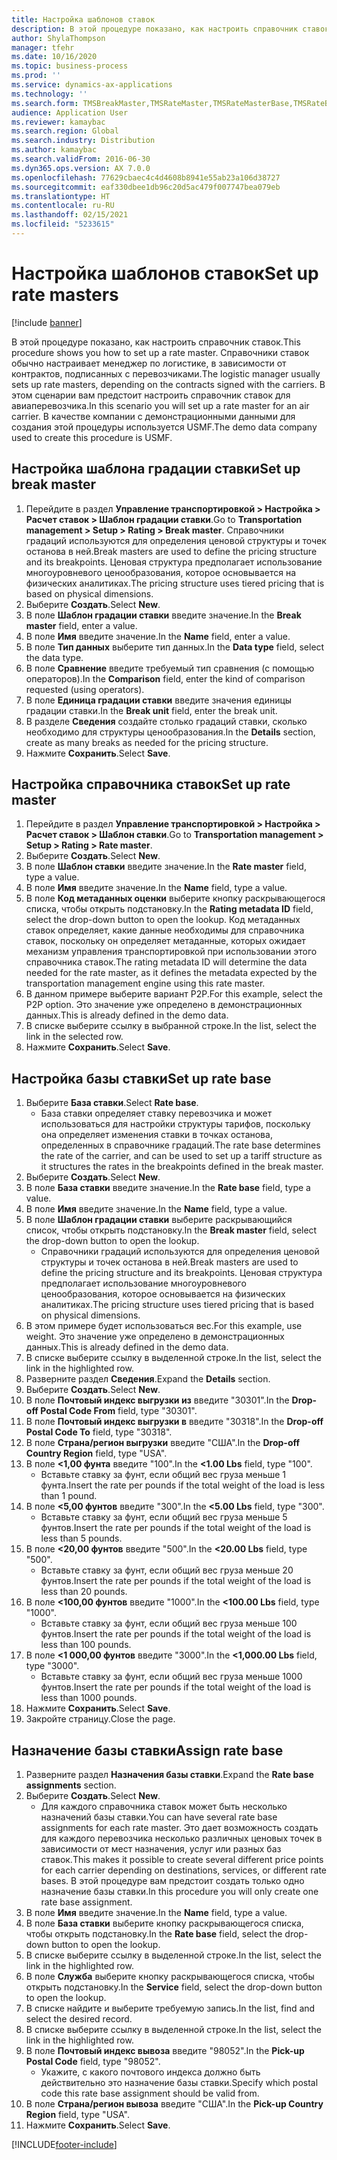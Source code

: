 ```yaml
---
title: Настройка шаблонов ставок
description: В этой процедуре показано, как настроить справочник ставок.
author: ShylaThompson
manager: tfehr
ms.date: 10/16/2020
ms.topic: business-process
ms.prod: ''
ms.service: dynamics-ax-applications
ms.technology: ''
ms.search.form: TMSBreakMaster,TMSRateMaster,TMSRateMasterBase,TMSRateBaseType, TMSRouteWorkbench
audience: Application User
ms.reviewer: kamaybac
ms.search.region: Global
ms.search.industry: Distribution
ms.author: kamaybac
ms.search.validFrom: 2016-06-30
ms.dyn365.ops.version: AX 7.0.0
ms.openlocfilehash: 77629cbaec4c4d4608b8941e55ab23a106d38727
ms.sourcegitcommit: eaf330dbee1db96c20d5ac479f007747bea079eb
ms.translationtype: HT
ms.contentlocale: ru-RU
ms.lasthandoff: 02/15/2021
ms.locfileid: "5233615"
---
```

# <a name="set-up-rate-masters"></a><span data-ttu-id="300ec-103">Настройка шаблонов ставок</span><span class="sxs-lookup"><span data-stu-id="300ec-103">Set up rate masters</span></span>

[!include [banner](../../includes/banner.md)]

<span data-ttu-id="300ec-104">В этой процедуре показано, как настроить справочник ставок.</span><span class="sxs-lookup"><span data-stu-id="300ec-104">This procedure shows you how to set up a rate master.</span></span> <span data-ttu-id="300ec-105">Справочники ставок обычно настраивает менеджер по логистике, в зависимости от контрактов, подписанных с перевозчиками.</span><span class="sxs-lookup"><span data-stu-id="300ec-105">The logistic manager usually sets up rate masters, depending on the contracts signed with the carriers.</span></span> <span data-ttu-id="300ec-106">В этом сценарии вам предстоит настроить справочник ставок для авиаперевозчика.</span><span class="sxs-lookup"><span data-stu-id="300ec-106">In this scenario you will set up a rate master for an air carrier.</span></span> <span data-ttu-id="300ec-107">В качестве компании с демонстрационными данными для создания этой процедуры используется USMF.</span><span class="sxs-lookup"><span data-stu-id="300ec-107">The demo data company used to create this procedure is USMF.</span></span>

## <a name="set-up-break-master"></a><span data-ttu-id="300ec-108">Настройка шаблона градации ставки</span><span class="sxs-lookup"><span data-stu-id="300ec-108">Set up break master</span></span>

1. <span data-ttu-id="300ec-109">Перейдите в раздел **Управление транспортировкой > Настройка > Расчет ставок > Шаблон градации ставки**.</span><span class="sxs-lookup"><span data-stu-id="300ec-109">Go to **Transportation management > Setup > Rating > Break master**.</span></span> <span data-ttu-id="300ec-110">Справочники градаций используются для определения ценовой структуры и точек останова в ней.</span><span class="sxs-lookup"><span data-stu-id="300ec-110">Break masters are used to define the pricing structure and its breakpoints.</span></span> <span data-ttu-id="300ec-111">Ценовая структура предполагает использование многоуровневого ценообразования, которое основывается на физических аналитиках.</span><span class="sxs-lookup"><span data-stu-id="300ec-111">The pricing structure uses tiered pricing that is based on physical dimensions.</span></span>  
1. <span data-ttu-id="300ec-112">Выберите **Создать**.</span><span class="sxs-lookup"><span data-stu-id="300ec-112">Select **New**.</span></span>
1. <span data-ttu-id="300ec-113">В поле **Шаблон градации ставки** введите значение.</span><span class="sxs-lookup"><span data-stu-id="300ec-113">In the **Break master** field, enter a value.</span></span>
1. <span data-ttu-id="300ec-114">В поле **Имя** введите значение.</span><span class="sxs-lookup"><span data-stu-id="300ec-114">In the **Name** field, enter a value.</span></span>
1. <span data-ttu-id="300ec-115">В поле **Тип данных** выберите тип данных.</span><span class="sxs-lookup"><span data-stu-id="300ec-115">In the **Data type** field, select the data type.</span></span>
1. <span data-ttu-id="300ec-116">В поле **Сравнение** введите требуемый тип сравнения (с помощью операторов).</span><span class="sxs-lookup"><span data-stu-id="300ec-116">In the **Comparison** field, enter the kind of comparison requested (using operators).</span></span>
1. <span data-ttu-id="300ec-117">В поле **Единица градации ставки** введите значения единицы градации ставки.</span><span class="sxs-lookup"><span data-stu-id="300ec-117">In the **Break unit** field, enter the break unit.</span></span>
1. <span data-ttu-id="300ec-118">В разделе **Сведения** создайте столько градаций ставки, сколько необходимо для структуры ценообразования.</span><span class="sxs-lookup"><span data-stu-id="300ec-118">In the **Details** section, create as many breaks as needed for the pricing structure.</span></span>
1. <span data-ttu-id="300ec-119">Нажмите **Сохранить**.</span><span class="sxs-lookup"><span data-stu-id="300ec-119">Select **Save**.</span></span>

## <a name="set-up-rate-master"></a><span data-ttu-id="300ec-120">Настройка справочника ставок</span><span class="sxs-lookup"><span data-stu-id="300ec-120">Set up rate master</span></span>

1. <span data-ttu-id="300ec-121">Перейдите в раздел **Управление транспортировкой > Настройка > Расчет ставок > Шаблон ставки**.</span><span class="sxs-lookup"><span data-stu-id="300ec-121">Go to **Transportation management > Setup > Rating > Rate master**.</span></span>
1. <span data-ttu-id="300ec-122">Выберите **Создать**.</span><span class="sxs-lookup"><span data-stu-id="300ec-122">Select **New**.</span></span>
1. <span data-ttu-id="300ec-123">В поле **Шаблон ставки** введите значение.</span><span class="sxs-lookup"><span data-stu-id="300ec-123">In the **Rate master** field, type a value.</span></span>
1. <span data-ttu-id="300ec-124">В поле **Имя** введите значение.</span><span class="sxs-lookup"><span data-stu-id="300ec-124">In the **Name** field, type a value.</span></span>
1. <span data-ttu-id="300ec-125">В поле **Код метаданных оценки** выберите кнопку раскрывающегося списка, чтобы открыть подстановку.</span><span class="sxs-lookup"><span data-stu-id="300ec-125">In the **Rating metadata ID** field, select the drop-down button to open the lookup.</span></span> <span data-ttu-id="300ec-126">Код метаданных ставок определяет, какие данные необходимы для справочника ставок, поскольку он определяет метаданные, которых ожидает механизм управления транспортировкой при использовании этого справочника ставок.</span><span class="sxs-lookup"><span data-stu-id="300ec-126">The rating metadata ID will determine the data needed for the rate master, as it defines the metadata expected by the transportation management engine using this rate master.</span></span>  
1. <span data-ttu-id="300ec-127">В данном примере выберите вариант P2P.</span><span class="sxs-lookup"><span data-stu-id="300ec-127">For this example, select the P2P option.</span></span> <span data-ttu-id="300ec-128">Это значение уже определено в демонстрационных данных.</span><span class="sxs-lookup"><span data-stu-id="300ec-128">This is already defined in the demo data.</span></span>
1. <span data-ttu-id="300ec-129">В списке выберите ссылку в выбранной строке.</span><span class="sxs-lookup"><span data-stu-id="300ec-129">In the list, select the link in the selected row.</span></span>
1. <span data-ttu-id="300ec-130">Нажмите **Сохранить**.</span><span class="sxs-lookup"><span data-stu-id="300ec-130">Select **Save**.</span></span>

## <a name="set-up-rate-base"></a><span data-ttu-id="300ec-131">Настройка базы ставки</span><span class="sxs-lookup"><span data-stu-id="300ec-131">Set up rate base</span></span>

1. <span data-ttu-id="300ec-132">Выберите **База ставки**.</span><span class="sxs-lookup"><span data-stu-id="300ec-132">Select **Rate base**.</span></span>
    * <span data-ttu-id="300ec-133">База ставки определяет ставку перевозчика и может использоваться для настройки структуры тарифов, поскольку она определяет изменения ставки в точках останова, определенных в справочнике градаций.</span><span class="sxs-lookup"><span data-stu-id="300ec-133">The rate base determines the rate of the carrier, and can be used to set up a tariff structure as it structures the rates in the breakpoints defined in the break master.</span></span>  
2. <span data-ttu-id="300ec-134">Выберите **Создать**.</span><span class="sxs-lookup"><span data-stu-id="300ec-134">Select **New**.</span></span>
3. <span data-ttu-id="300ec-135">В поле **База ставки** введите значение.</span><span class="sxs-lookup"><span data-stu-id="300ec-135">In the **Rate base** field, type a value.</span></span>
4. <span data-ttu-id="300ec-136">В поле **Имя** введите значение.</span><span class="sxs-lookup"><span data-stu-id="300ec-136">In the **Name** field, type a value.</span></span>
5. <span data-ttu-id="300ec-137">В поле **Шаблон градации ставки** выберите раскрывающийся список, чтобы открыть подстановку.</span><span class="sxs-lookup"><span data-stu-id="300ec-137">In the **Break master** field, select the drop-down button to open the lookup.</span></span>
    * <span data-ttu-id="300ec-138">Справочники градаций используются для определения ценовой структуры и точек останова в ней.</span><span class="sxs-lookup"><span data-stu-id="300ec-138">Break masters are used to define the pricing structure and its breakpoints.</span></span> <span data-ttu-id="300ec-139">Ценовая структура предполагает использование многоуровневого ценообразования, которое основывается на физических аналитиках.</span><span class="sxs-lookup"><span data-stu-id="300ec-139">The pricing structure uses tiered pricing that is based on physical dimensions.</span></span>  
6. <span data-ttu-id="300ec-140">В этом примере будет использоваться вес.</span><span class="sxs-lookup"><span data-stu-id="300ec-140">For this example, use weight.</span></span> <span data-ttu-id="300ec-141">Это значение уже определено в демонстрационных данных.</span><span class="sxs-lookup"><span data-stu-id="300ec-141">This is already defined in the demo data.</span></span>
7. <span data-ttu-id="300ec-142">В списке выберите ссылку в выделенной строке.</span><span class="sxs-lookup"><span data-stu-id="300ec-142">In the list, select the link in the highlighted row.</span></span>
8. <span data-ttu-id="300ec-143">Разверните раздел **Сведения**.</span><span class="sxs-lookup"><span data-stu-id="300ec-143">Expand the **Details** section.</span></span>
9. <span data-ttu-id="300ec-144">Выберите **Создать**.</span><span class="sxs-lookup"><span data-stu-id="300ec-144">Select **New**.</span></span>
10. <span data-ttu-id="300ec-145">В поле **Почтовый индекс выгрузки из** введите "30301".</span><span class="sxs-lookup"><span data-stu-id="300ec-145">In the **Drop-off Postal Code From** field, type "30301".</span></span>
11. <span data-ttu-id="300ec-146">В поле **Почтовый индекс выгрузки в** введите "30318".</span><span class="sxs-lookup"><span data-stu-id="300ec-146">In the **Drop-off Postal Code To** field, type "30318".</span></span>
12. <span data-ttu-id="300ec-147">В поле **Страна/регион выгрузки** введите "США".</span><span class="sxs-lookup"><span data-stu-id="300ec-147">In the **Drop-off Country Region** field, type "USA".</span></span>
13. <span data-ttu-id="300ec-148">В поле **<1,00 фунта** введите "100".</span><span class="sxs-lookup"><span data-stu-id="300ec-148">In the **<1.00 Lbs** field, type "100".</span></span>
    * <span data-ttu-id="300ec-149">Вставьте ставку за фунт, если общий вес груза меньше 1 фунта.</span><span class="sxs-lookup"><span data-stu-id="300ec-149">Insert the rate per pounds if the total weight of the load is less than 1 pound.</span></span>  
14. <span data-ttu-id="300ec-150">В поле **<5,00 фунтов** введите "300".</span><span class="sxs-lookup"><span data-stu-id="300ec-150">In the **<5.00 Lbs** field, type "300".</span></span>
    * <span data-ttu-id="300ec-151">Вставьте ставку за фунт, если общий вес груза меньше 5 фунтов.</span><span class="sxs-lookup"><span data-stu-id="300ec-151">Insert the rate per pounds if the total weight of the load is less than 5 pounds.</span></span>  
15. <span data-ttu-id="300ec-152">В поле **<20,00 фунтов** введите "500".</span><span class="sxs-lookup"><span data-stu-id="300ec-152">In the **<20.00 Lbs** field, type "500".</span></span>
    * <span data-ttu-id="300ec-153">Вставьте ставку за фунт, если общий вес груза меньше 20 фунтов.</span><span class="sxs-lookup"><span data-stu-id="300ec-153">Insert the rate per pounds if the total weight of the load is less than 20 pounds.</span></span>  
16. <span data-ttu-id="300ec-154">В поле **<100,00 фунтов** введите "1000".</span><span class="sxs-lookup"><span data-stu-id="300ec-154">In the **<100.00 Lbs** field, type "1000".</span></span>
    * <span data-ttu-id="300ec-155">Вставьте ставку за фунт, если общий вес груза меньше 100 фунтов.</span><span class="sxs-lookup"><span data-stu-id="300ec-155">Insert the rate per pounds if the total weight of the load is less than 100 pounds.</span></span>  
17. <span data-ttu-id="300ec-156">В поле **<1 000,00 фунтов** введите "3000".</span><span class="sxs-lookup"><span data-stu-id="300ec-156">In the **<1,000.00 Lbs** field, type "3000".</span></span>
    * <span data-ttu-id="300ec-157">Вставьте ставку за фунт, если общий вес груза меньше 1000 фунтов.</span><span class="sxs-lookup"><span data-stu-id="300ec-157">Insert the rate per pounds if the total weight of the load is less than 1000 pounds.</span></span>  
18. <span data-ttu-id="300ec-158">Нажмите **Сохранить**.</span><span class="sxs-lookup"><span data-stu-id="300ec-158">Select **Save**.</span></span>
19. <span data-ttu-id="300ec-159">Закройте страницу.</span><span class="sxs-lookup"><span data-stu-id="300ec-159">Close the page.</span></span>

## <a name="assign-rate-base"></a><span data-ttu-id="300ec-160">Назначение базы ставки</span><span class="sxs-lookup"><span data-stu-id="300ec-160">Assign rate base</span></span>

1. <span data-ttu-id="300ec-161">Разверните раздел **Назначения базы ставки**.</span><span class="sxs-lookup"><span data-stu-id="300ec-161">Expand the **Rate base assignments** section.</span></span>
2. <span data-ttu-id="300ec-162">Выберите **Создать**.</span><span class="sxs-lookup"><span data-stu-id="300ec-162">Select **New**.</span></span>
    * <span data-ttu-id="300ec-163">Для каждого справочника ставок может быть несколько назначений базы ставки.</span><span class="sxs-lookup"><span data-stu-id="300ec-163">You can have several rate base assignments for each rate master.</span></span> <span data-ttu-id="300ec-164">Это дает возможность создать для каждого перевозчика несколько различных ценовых точек в зависимости от мест назначения, услуг или разных баз ставок.</span><span class="sxs-lookup"><span data-stu-id="300ec-164">This makes it possible to create several different price points for each carrier depending on destinations, services, or different rate bases.</span></span> <span data-ttu-id="300ec-165">В этой процедуре вам предстоит создать только одно назначение базы ставки.</span><span class="sxs-lookup"><span data-stu-id="300ec-165">In this procedure you will only create one rate base assignment.</span></span>  
3. <span data-ttu-id="300ec-166">В поле **Имя** введите значение.</span><span class="sxs-lookup"><span data-stu-id="300ec-166">In the **Name** field, type a value.</span></span>
4. <span data-ttu-id="300ec-167">В поле **База ставки** выберите кнопку раскрывающегося списка, чтобы открыть подстановку.</span><span class="sxs-lookup"><span data-stu-id="300ec-167">In the **Rate base** field, select the drop-down button to open the lookup.</span></span>
5. <span data-ttu-id="300ec-168">В списке выберите ссылку в выделенной строке.</span><span class="sxs-lookup"><span data-stu-id="300ec-168">In the list, select the link in the highlighted row.</span></span>
6. <span data-ttu-id="300ec-169">В поле **Служба** выберите кнопку раскрывающегося списка, чтобы открыть подстановку.</span><span class="sxs-lookup"><span data-stu-id="300ec-169">In the **Service** field, select the drop-down button to open the lookup.</span></span>
7. <span data-ttu-id="300ec-170">В списке найдите и выберите требуемую запись.</span><span class="sxs-lookup"><span data-stu-id="300ec-170">In the list, find and select the desired record.</span></span>
8. <span data-ttu-id="300ec-171">В списке выберите ссылку в выделенной строке.</span><span class="sxs-lookup"><span data-stu-id="300ec-171">In the list, select the link in the highlighted row.</span></span>
9. <span data-ttu-id="300ec-172">В поле **Почтовый индекс вывоза** введите "98052".</span><span class="sxs-lookup"><span data-stu-id="300ec-172">In the **Pick-up Postal Code** field, type "98052".</span></span>
    * <span data-ttu-id="300ec-173">Укажите, с какого почтового индекса должно быть действительно это назначение базы ставки.</span><span class="sxs-lookup"><span data-stu-id="300ec-173">Specify which postal code this rate base assignment should be valid from.</span></span>
10. <span data-ttu-id="300ec-174">В поле **Страна/регион вывоза** введите "США".</span><span class="sxs-lookup"><span data-stu-id="300ec-174">In the **Pick-up Country Region** field, type "USA".</span></span>
11. <span data-ttu-id="300ec-175">Нажмите **Сохранить**.</span><span class="sxs-lookup"><span data-stu-id="300ec-175">Select **Save**.</span></span>


[!INCLUDE[footer-include](../../../includes/footer-banner.md)]